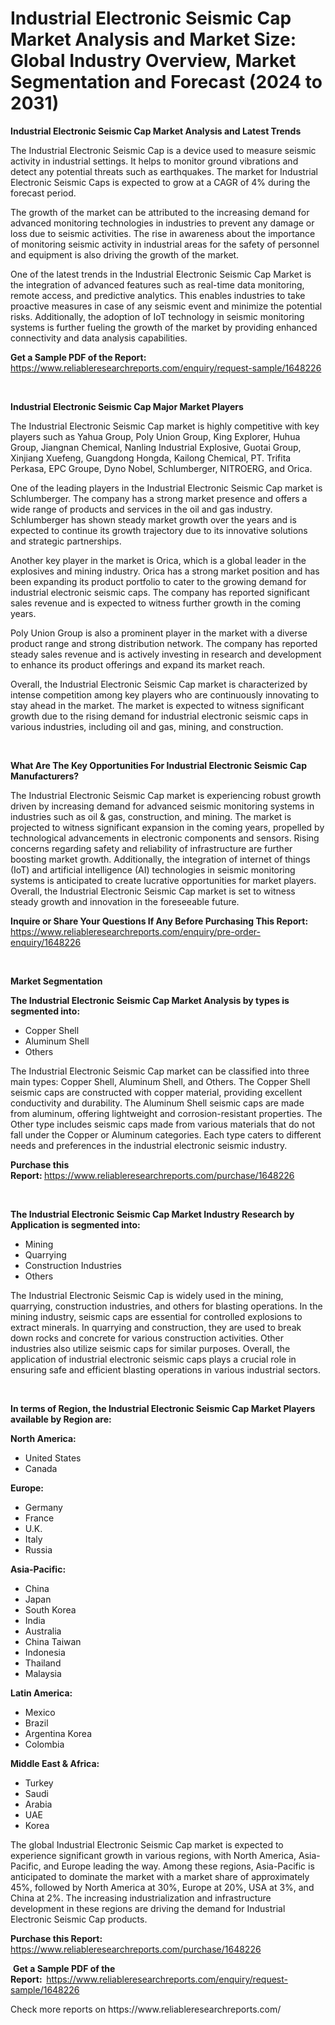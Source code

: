 <p><h1>Industrial Electronic Seismic Cap Market Analysis and Market Size: Global Industry Overview, Market Segmentation and Forecast (2024 to 2031)</h1></p><p><strong>Industrial Electronic Seismic Cap Market Analysis and Latest Trends</strong></p>
<p><p>The Industrial Electronic Seismic Cap is a device used to measure seismic activity in industrial settings. It helps to monitor ground vibrations and detect any potential threats such as earthquakes. The market for Industrial Electronic Seismic Caps is expected to grow at a CAGR of 4% during the forecast period. </p><p>The growth of the market can be attributed to the increasing demand for advanced monitoring technologies in industries to prevent any damage or loss due to seismic activities. The rise in awareness about the importance of monitoring seismic activity in industrial areas for the safety of personnel and equipment is also driving the growth of the market.</p><p>One of the latest trends in the Industrial Electronic Seismic Cap Market is the integration of advanced features such as real-time data monitoring, remote access, and predictive analytics. This enables industries to take proactive measures in case of any seismic event and minimize the potential risks. Additionally, the adoption of IoT technology in seismic monitoring systems is further fueling the growth of the market by providing enhanced connectivity and data analysis capabilities.</p></p>
<p><strong>Get a Sample PDF of the Report:&nbsp;</strong> <a href="https://www.reliableresearchreports.com/enquiry/request-sample/1648226">https://www.reliableresearchreports.com/enquiry/request-sample/1648226</a></p>
<p>&nbsp;</p>
<p><strong>Industrial Electronic Seismic Cap Major Market Players</strong></p>
<p><p>The Industrial Electronic Seismic Cap market is highly competitive with key players such as Yahua Group, Poly Union Group, King Explorer, Huhua Group, Jiangnan Chemical, Nanling Industrial Explosive, Guotai Group, Xinjiang Xuefeng, Guangdong Hongda, Kailong Chemical, PT. Trifita Perkasa, EPC Groupe, Dyno Nobel, Schlumberger, NITROERG, and Orica.</p><p>One of the leading players in the Industrial Electronic Seismic Cap market is Schlumberger. The company has a strong market presence and offers a wide range of products and services in the oil and gas industry. Schlumberger has shown steady market growth over the years and is expected to continue its growth trajectory due to its innovative solutions and strategic partnerships.</p><p>Another key player in the market is Orica, which is a global leader in the explosives and mining industry. Orica has a strong market position and has been expanding its product portfolio to cater to the growing demand for industrial electronic seismic caps. The company has reported significant sales revenue and is expected to witness further growth in the coming years.</p><p>Poly Union Group is also a prominent player in the market with a diverse product range and strong distribution network. The company has reported steady sales revenue and is actively investing in research and development to enhance its product offerings and expand its market reach.</p><p>Overall, the Industrial Electronic Seismic Cap market is characterized by intense competition among key players who are continuously innovating to stay ahead in the market. The market is expected to witness significant growth due to the rising demand for industrial electronic seismic caps in various industries, including oil and gas, mining, and construction.</p></p>
<p>&nbsp;</p>
<p><strong>What Are The Key Opportunities For Industrial Electronic Seismic Cap Manufacturers?</strong></p>
<p><p>The Industrial Electronic Seismic Cap market is experiencing robust growth driven by increasing demand for advanced seismic monitoring systems in industries such as oil & gas, construction, and mining. The market is projected to witness significant expansion in the coming years, propelled by technological advancements in electronic components and sensors. Rising concerns regarding safety and reliability of infrastructure are further boosting market growth. Additionally, the integration of internet of things (IoT) and artificial intelligence (AI) technologies in seismic monitoring systems is anticipated to create lucrative opportunities for market players. Overall, the Industrial Electronic Seismic Cap market is set to witness steady growth and innovation in the foreseeable future.</p></p>
<p><strong>Inquire or Share Your Questions If Any Before Purchasing This Report:</strong> <a href="https://www.reliableresearchreports.com/enquiry/pre-order-enquiry/1648226">https://www.reliableresearchreports.com/enquiry/pre-order-enquiry/1648226</a></p>
<p>&nbsp;</p>
<p><strong>Market Segmentation</strong></p>
<p><strong>The Industrial Electronic Seismic Cap Market Analysis by types is segmented into:</strong></p>
<p><ul><li>Copper Shell</li><li>Aluminum Shell</li><li>Others</li></ul></p>
<p><p>The Industrial Electronic Seismic Cap market can be classified into three main types: Copper Shell, Aluminum Shell, and Others. The Copper Shell seismic caps are constructed with copper material, providing excellent conductivity and durability. The Aluminum Shell seismic caps are made from aluminum, offering lightweight and corrosion-resistant properties. The Other type includes seismic caps made from various materials that do not fall under the Copper or Aluminum categories. Each type caters to different needs and preferences in the industrial electronic seismic industry.</p></p>
<p><strong>Purchase this Report:&nbsp;</strong><a href="https://www.reliableresearchreports.com/purchase/1648226">https://www.reliableresearchreports.com/purchase/1648226</a></p>
<p>&nbsp;</p>
<p><strong>The Industrial Electronic Seismic Cap Market Industry Research by Application is segmented into:</strong></p>
<p><ul><li>Mining</li><li>Quarrying</li><li>Construction Industries</li><li>Others</li></ul></p>
<p><p>The Industrial Electronic Seismic Cap is widely used in the mining, quarrying, construction industries, and others for blasting operations. In the mining industry, seismic caps are essential for controlled explosions to extract minerals. In quarrying and construction, they are used to break down rocks and concrete for various construction activities. Other industries also utilize seismic caps for similar purposes. Overall, the application of industrial electronic seismic caps plays a crucial role in ensuring safe and efficient blasting operations in various industrial sectors.</p></p>
<p>&nbsp;</p>
<p><strong>In terms of Region, the Industrial Electronic Seismic Cap Market Players available by Region are:</strong></p>
<p>
    <p> <strong> North America: </strong>
        <ul>
            <li>United States</li>
            <li>Canada</li>
        </ul>
        </p> 
    <p> <strong> Europe: </strong>
        <ul>
            <li>Germany</li>
            <li>France</li>
            <li>U.K.</li>
            <li>Italy</li>
            <li>Russia</li>
        </ul>
        </p> 
    <p> <strong> Asia-Pacific: </strong>
        <ul>
            <li>China</li>
            <li>Japan</li>
            <li>South Korea</li>
            <li>India</li>
            <li>Australia</li>
            <li>China Taiwan</li>
            <li>Indonesia</li>
            <li>Thailand</li>
            <li>Malaysia</li>
        </ul>
        </p> 
    <p> <strong> Latin America: </strong>
        <ul>
            <li>Mexico</li>
            <li>Brazil</li>
            <li>Argentina Korea</li>
            <li>Colombia</li>
        </ul>
        </p> 
    <p> <strong> Middle East & Africa: </strong>
        <ul>
            <li>Turkey</li>
            <li>Saudi</li>
            <li>Arabia</li>
            <li>UAE</li>
            <li>Korea</li>
        </ul>
    </p>
    </p>
<p><p>The global Industrial Electronic Seismic Cap market is expected to experience significant growth in various regions, with North America, Asia-Pacific, and Europe leading the way. Among these regions, Asia-Pacific is anticipated to dominate the market with a market share of approximately 45%, followed by North America at 30%, Europe at 20%, USA at 3%, and China at 2%. The increasing industrialization and infrastructure development in these regions are driving the demand for Industrial Electronic Seismic Cap products.</p></p>
<p><strong>Purchase this Report: </strong><a href="https://www.reliableresearchreports.com/purchase/1648226">https://www.reliableresearchreports.com/purchase/1648226</a></p>
<p>&nbsp;<strong>Get a Sample PDF of the Report:&nbsp;&nbsp;</strong><a href="https://www.reliableresearchreports.com/enquiry/request-sample/1648226">https://www.reliableresearchreports.com/enquiry/request-sample/1648226</a></p>
<p><strong></strong></p>
<p>Check more reports on https://www.reliableresearchreports.com/</p>